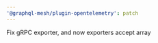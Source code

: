 ```yaml
---
'@graphql-mesh/plugin-opentelemetry': patch
---
```


Fix gRPC exporter, and now exporters accept array
